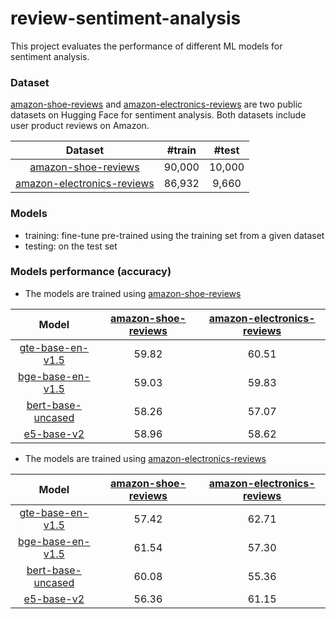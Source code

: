 # review-sentiment-analysis

This project evaluates the performance of different ML models for sentiment analysis.

### Dataset

[amazon-shoe-reviews](https://huggingface.co/datasets/gyoungjr/amazon-shoe-reviews) and [amazon-electronics-reviews](https://huggingface.co/datasets/gyoungjr/amazon-electronics-reviews) are two public datasets on Hugging Face for sentiment analysis. Both datasets include user product reviews on Amazon.

| 	Dataset	 | 	#train	 | 	#test	  | 
|:---------:|:--------:|:--------:| 
| 	[amazon-shoe-reviews](https://huggingface.co/datasets/gyoungjr/amazon-shoe-reviews)	  | 	90,000	 | 	10,000	 | 
| 	[amazon-electronics-reviews](https://huggingface.co/datasets/gyoungjr/amazon-electronics-reviews)	  | 	86,932	 | 	9,660	  |


### Models

* training: fine-tune pre-trained using the training set from a given dataset
* testing: on the test set

### Models performance (accuracy)

- The models are trained using [amazon-shoe-reviews](https://huggingface.co/datasets/gyoungjr/amazon-shoe-reviews)

|                                      	Model	                                      | 	[amazon-shoe-reviews](https://huggingface.co/datasets/gyoungjr/amazon-shoe-reviews)	 | 	[amazon-electronics-reviews](https://huggingface.co/datasets/gyoungjr/amazon-electronics-reviews)	 | 
|:---------------------------------------------------------------------------------:|:--------:|:---------------------------------------------------------------------------------------------------:| 
|   [gte-base-en-v1.5](https://huggingface.co/Alibaba-NLP/gte-base-en-v1.5)    		   | 	59.82	 |           60.51                                      		                                                  | 
|   [bge-base-en-v1.5](https://huggingface.co/BAAI/bge-base-en-v1.5)    		       | 	59.03	 |               59.83                                  		                                                  |
|  [bert-base-uncased](https://huggingface.co/google-bert/bert-base-uncased)    		  | 	58.26	 |                                                 		           57.07                                       |
|  [e5-base-v2](https://huggingface.co/intfloat/e5-base-v2)    		  | 	58.96	 |        58.62                                         		                                                  |


-  The models are trained using [amazon-electronics-reviews](https://huggingface.co/datasets/gyoungjr/amazon-electronics-reviews)

|                                      	Model	                                      | 	[amazon-shoe-reviews](https://huggingface.co/datasets/gyoungjr/amazon-shoe-reviews)	 | 	[amazon-electronics-reviews](https://huggingface.co/datasets/gyoungjr/amazon-electronics-reviews)	 | 
|:---------------------------------------------------------------------------------:|:--------:|:---------------------------------------------------------------------------------------------------:| 
|   [gte-base-en-v1.5](https://huggingface.co/Alibaba-NLP/gte-base-en-v1.5)    		   | 	57.42	 |        62.71                                         		                                                  | 
|   [bge-base-en-v1.5](https://huggingface.co/BAAI/bge-base-en-v1.5)    		       | 	61.54	 |                   57.30                              		                                                  |
|  [bert-base-uncased](https://huggingface.co/google-bert/bert-base-uncased)    		  | 	60.08	 |           55.36                                      		                                                  |
|  [e5-base-v2](https://huggingface.co/intfloat/e5-base-v2)    		  | 	56.36	 |                    61.15                             		                                                  |
